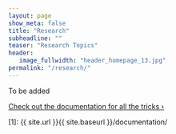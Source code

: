 ```yaml
---
layout: page
show_meta: false
title: "Research"
subheadline: ""
teaser: "Research Topics"
header:
   image_fullwidth: "header_homepage_13.jpg"
permalink: "/research/"
---
```


To be added

<a class="radius button small" href="{{ site.url }}{{ site.baseurl }}/documentation/">Check out the documentation for all the tricks ›</a>


 [1]: {{ site.url }}{{ site.baseurl }}/documentation/
